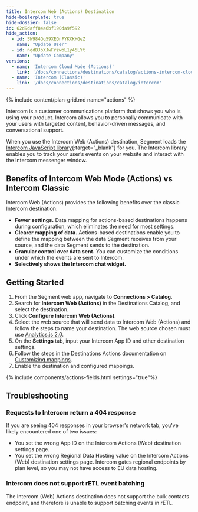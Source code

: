 ```yaml
---
title: Intercom Web (Actions) Destination
hide-boilerplate: true
hide-dossier: false
id: 62d9daff84a6bf190da9f592
hide_action:
  - id: 5W984Qq59XEQnFYKXKHGeZ
    name: "Update User"
  - id: nqdBJoXJwFrzwoL1y45LYt
    name: "Update Company"
versions:
  - name: 'Intercom Cloud Mode (Actions)'
    link: '/docs/connections/destinations/catalog/actions-intercom-cloud'
  - name: 'Intercom (Classic)'
    link: '/docs/connections/destinations/catalog/intercom'
---
```


{% include content/plan-grid.md name="actions" %}

Intercom is a customer communications platform that shows you who is using your product. Intercom allows you to personally communicate with your users with targeted content, behavior-driven messages, and conversational support.

When you use the Intercom Web (Actions) destination, Segment loads the [Intercom JavaScript library](https://developers.intercom.com/installing-intercom/docs/intercom-for-web){:target="_blank"} for you. The Intercom library enables you to track your user’s events on your website and interact with the Intercom messenger window.

## Benefits of Intercom Web Mode (Actions) vs Intercom Classic
Intercom Web (Actions) provides the following benefits over the classic Intercom destination:

- **Fewer settings.** Data mapping for actions-based destinations happens during configuration, which eliminates the need for most settings.
- **Clearer mapping of data.** Actions-based destinations enable you to define the mapping between the data Segment receives from your source, and the data Segment sends to the destination.
- **Granular control over data sent.** You can customize the conditions under which the events are sent to Intercom.
- **Selectively shows the Intercom chat widget.**

## Getting Started

1. From the Segment web app, navigate to **Connections > Catalog**.
2. Search for **Intercom Web (Actions)** in the Destinations Catalog, and select the destination.
3. Click **Configure Intercom Web (Actions)**.
4. Select the web source that will send data to Intercom Web (Actions) and follow the steps to name your destination. The web source chosen must use [Analytics.js 2.0](/docs/connections/sources/catalog/libraries/website/javascript/).
5. On the **Settings** tab, input your Intercom App ID and other destination settings.
6. Follow the steps in the Destinations Actions documentation on [Customizing mappings](/docs/connections/destinations/actions/#customizing-mappings).
7. Enable the destination and configured mappings.

{% include components/actions-fields.html settings="true"%}

## Troubleshooting

### Requests to Intercom return a 404 response
If you are seeing 404 responses in your browser's network tab, you've likely encountered one of two issues:

- You set the wrong App ID on the Intercom Actions (Web) destination settings page.
- You set the wrong Regional Data Hosting value on the Intercom Actions (Web) destination settings page. Intercom gates regional endpoints by plan level, so you may not have access to EU data hosting.

### Intercom does not support rETL event batching
The Intercom (Web) Actions destination does not support the bulk contacts endpoint, and therefore is unable to support batching events in rETL.
